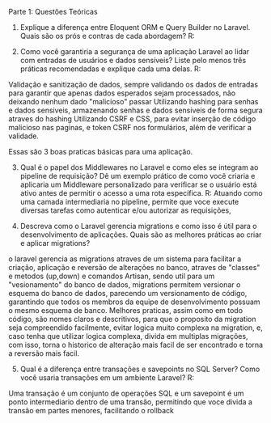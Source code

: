 Parte 1: Questões Teóricas
1. Explique a diferença entre Eloquent ORM e Query Builder no Laravel. Quais são os prós
e contras de cada abordagem?
R:


2. Como você garantiria a segurança de uma aplicação Laravel ao lidar com entradas de
usuários e dados sensíveis? Liste pelo menos três práticas recomendadas e explique
cada uma delas.
R:

Validação e sanitização de dados, sempre validando os dados de entradas para garantir que apenas dados esperados sejam processados, não deixando nenhum dado "malicioso" passar
Utilizando hashing para senhas e dados sensiveis, armazenando senhas e dados sensiveis de forma segura atraves do hashing
Utilizando CSRF e CSS, para evitar inserção de código malicioso nas paginas, e token CSRF nos formulários, além de verificar a validade.

Essas são 3 boas praticas básicas para uma aplicação.


3. Qual é o papel dos Middlewares no Laravel e como eles se integram ao pipeline de
requisição? Dê um exemplo prático de como você criaria e aplicaria um Middleware
personalizado para verificar se o usuário está ativo antes de permitir o acesso a uma rota
específica.
R:
Atuando como uma camada intermediaria no pipeline, permite que voce execute diversas tarefas como autenticar e/ou autorizar as requisições, 


4. Descreva como o Laravel gerencia migrations e como isso é útil para o desenvolvimento
de aplicações. Quais são as melhores práticas ao criar e aplicar migrations?


o laravel gerencia as migrations atraves de um sistema para facilitar a criação, aplicação e reversão de alterações no banco, atraves de "classes" e metodos (up,down) e comandos Artisan,
sendo util para um "vesionamento" do banco de dados, migrations permitem versionar o esquema do banco de dados, parecendo um versionamento de código, garantindo que todos os membros da equipe de desenvolvimento possuam o mesmo esquema de banco.
Melhores praticas, assim como em todo código, são nomes claros e descritivos, para que o proposito da migration seja compreendido facilmente, evitar logica muito complexa na migration, e, caso tenha que utilizar logica complexa, divida em multiplas migrações,
com isso, torna o historico de alteração mais facil de ser encontrado e torna a reversão mais facil.


5. Qual é a diferença entre transações e savepoints no SQL Server? Como você usaria
transações em um ambiente Laravel?
R:

Uma transação é um conjunto de operações SQL e um savepoint é um ponto intermediario dentro de uma transão, permitindo que voce divida a transão em partes menores, facilitando o rollback

